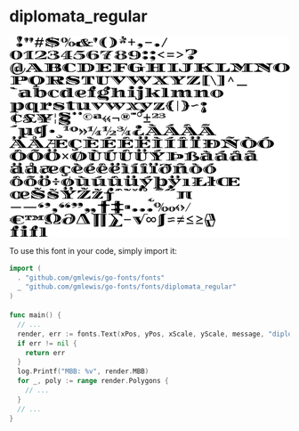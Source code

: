 # diplomata_regular

![diplomata_regular](diplomata_regular.png)

To use this font in your code, simply import it:

```go
import (
  . "github.com/gmlewis/go-fonts/fonts"
  _ "github.com/gmlewis/go-fonts/fonts/diplomata_regular"
)

func main() {
  // ...
  render, err := fonts.Text(xPos, yPos, xScale, yScale, message, "diplomata_regular", Center)
  if err != nil {
    return err
  }
  log.Printf("MBB: %v", render.MBB)
  for _, poly := range render.Polygons {
    // ...
  }
  // ...
}
```
